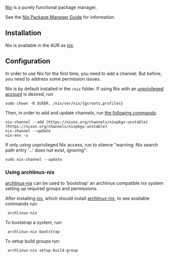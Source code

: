 [Nix](https://nixos.org/nix/) is a purely functional package manager.

See the [Nix Package Manager Guide](https://nixos.org/nix/manual/) for information.

## Installation

Nix is available in the AUR as [nix](https://aur.archlinux.org/packages/nix/).

## Configuration

In order to use Nix for the first time, you need to add a channel. But before, you need to address some permission issues.

Nix is by default installed in the `/nix` folder. If using Nix with an [unprivileged account](https://nixos.org/nix/manual/#sec-single-user) is desired, run

```
sudo chown -R $USER. /nix/var/nix/{gcroots,profiles}

```

Then, in order to add and update channels, run [the following commands](https://nixos.org/nix/manual/#sec-channels):

```
nix-channel --add [https://nixos.org/channels/nixpkgs-unstable](https://nixos.org/channels/nixpkgs-unstable)
nix-channel --update
nix-env -u

```

If only using unprivileged Nix access, run to silence "warning: Nix search path entry '...' does not exist, ignoring":

```
sudo nix-channel --update

```

### Using archlinux-nix

[archlinux-nix](https://aur.archlinux.org/packages/archlinux-nix/) can be used to 'bootstrap' an archlinux compatible nix system setting up required groups and permissions.

After installing [nix](https://aur.archlinux.org/packages/nix/), which should install [archlinux-nix](https://aur.archlinux.org/packages/archlinux-nix/), to see available commands run:

```
 archlinux-nix

```

To bootstrap a system, run:

```
 archlinux-nix bootstrap

```

To setup build groups run:

```
 archlinux-nix setup-build-group

```